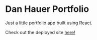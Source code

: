 # Dan Hauer Portfolio

Just a little portfolio app built using React.

Check out the deployed site [here!](https://dan-hauer.com/)
